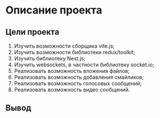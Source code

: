 # Описание проекта

## Цели проекта

1. Изучить возможности сборщика vite.js;
2. Изучить возможности библиотеки redux/toolkit;
3. Изучить библиотеку Nest.js;
4. Изучить websockets, в частности библиотеку socket.io;
5. Реализовать возможность вложения файлов;
6. Реализовать возможность добавления смайликов;
7. Реализовать возможность голосовых сообщений;
8. Реализовать возможность видео сообщений.

## Вывод
